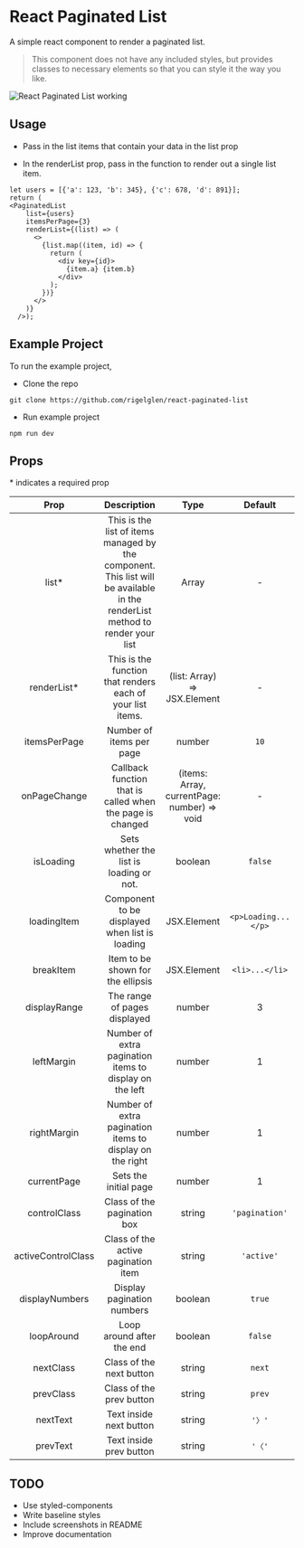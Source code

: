 # React Paginated List

A simple react component to render a paginated list.

> This component does not have any included styles, but provides classes to necessary elements so that you can style it the way you like.

![React Paginated List working](https://i.imgur.com/tnwffrN.gif)

## Usage

- Pass in the list items that contain your data in the list prop

- In the renderList prop, pass in the function to render out a single list item.

```
let users = [{'a': 123, 'b': 345}, {'c': 678, 'd': 891}];
return (
<PaginatedList
    list={users}
    itemsPerPage={3}
    renderList={(list) => (
      <>
        {list.map((item, id) => {
          return (
            <div key={id}>
              {item.a} {item.b}
            </div>
          );
        })}
      </>
    )}
  />);
```

## Example Project

To run the example project,

- Clone the repo

```
git clone https://github.com/rigelglen/react-paginated-list
```

- Run example project

```
npm run dev
```

## Props

\* indicates a required prop

|        Prop        |                                                         Description                                                          |                    Type                     |       Default       |
| :----------------: | :--------------------------------------------------------------------------------------------------------------------------: | :-----------------------------------------: | :-----------------: |
|       list\*       | This is the list of items managed by the component. This list will be available in the renderList method to render your list |               Array<ListItem>               |          -          |
|    renderList\*    |                                  This is the function that renders each of your list items.                                  |        (list: Array) => JSX.Element         |          -          |
|    itemsPerPage    |                                                   Number of items per page                                                   |                   number                    |        `10`         |
|    onPageChange    |                                  Callback function that is called when the page is changed                                   | (items: Array, currentPage: number) => void |          -          |
|     isLoading      |                                           Sets whether the list is loading or not.                                           |                   boolean                   |       `false`       |
|    loadingItem     |                                        Component to be displayed when list is loading                                        |                 JSX.Element                 | `<p>Loading...</p>` |
|     breakItem      |                                              Item to be shown for the ellipsis                                               |                 JSX.Element                 |   `<li>...</li>`    |
|    displayRange    |                                                 The range of pages displayed                                                 |                   number                    |          3          |
|     leftMargin     |                                   Number of extra pagination items to display on the left                                    |                   number                    |          1          |
|    rightMargin     |                                   Number of extra pagination items to display on the right                                   |                   number                    |          1          |
|    currentPage     |                                                    Sets the initial page                                                     |                   number                    |          1          |
|    controlClass    |                                                 Class of the pagination box                                                  |                   string                    |   `'pagination'`    |
| activeControlClass |                                             Class of the active pagination item                                              |                   string                    |     `'active'`      |
|   displayNumbers   |                                                  Display pagination numbers                                                  |                   boolean                   |       `true`        |
|     loopAround     |                                                  Loop around after the end                                                   |                   boolean                   |       `false`       |
|     nextClass      |                                                   Class of the next button                                                   |                   string                    |       `next`        |
|     prevClass      |                                                   Class of the prev button                                                   |                   string                    |       `prev`        |
|      nextText      |                                                   Text inside next button                                                    |                   string                    |       `'〉'`        |
|      prevText      |                                                   Text inside prev button                                                    |                   string                    |       `'〈'`        |

## TODO

- Use styled-components
- Write baseline styles
- Include screenshots in README
- Improve documentation
